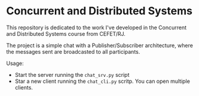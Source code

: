 # Concurrent and Distributed Systems

This repository is dedicated to the work I've developed in the Concurrent and Distributed Systems course from CEFET/RJ.

The project is a simple chat with a Publisher/Subscriber architecture, where the messages sent are broadcasted to all participants.

Usage:
- Start the server running the `chat_srv.py` script
- Star a new client running the `chat_cli.py` scritp. You can open multiple clients.